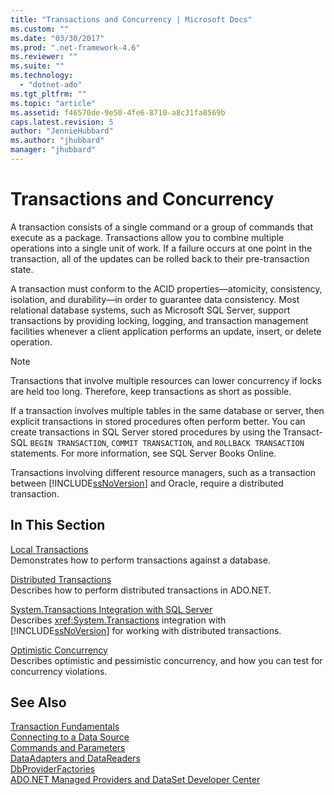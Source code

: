 ```yaml
---
title: "Transactions and Concurrency | Microsoft Docs"
ms.custom: ""
ms.date: "03/30/2017"
ms.prod: ".net-framework-4.6"
ms.reviewer: ""
ms.suite: ""
ms.technology: 
  - "dotnet-ado"
ms.tgt_pltfrm: ""
ms.topic: "article"
ms.assetid: f46570de-9e50-4fe6-8710-a8c31fa8569b
caps.latest.revision: 5
author: "JennieHubbard"
ms.author: "jhubbard"
manager: "jhubbard"
---
```

# Transactions and Concurrency
A transaction consists of a single command or a group of commands that execute as a package. Transactions allow you to combine multiple operations into a single unit of work. If a failure occurs at one point in the transaction, all of the updates can be rolled back to their pre-transaction state.  
  
 A transaction must conform to the ACID properties—atomicity, consistency, isolation, and durability—in order to guarantee data consistency. Most relational database systems, such as Microsoft SQL Server, support transactions by providing locking, logging, and transaction management facilities whenever a client application performs an update, insert, or delete operation.  
  
> [!NOTE]
>  Transactions that involve multiple resources can lower concurrency if locks are held too long. Therefore, keep transactions as short as possible.  
  
 If a transaction involves multiple tables in the same database or server, then explicit transactions in stored procedures often perform better. You can create transactions in SQL Server stored procedures by using the Transact-SQL `BEGIN TRANSACTION`, `COMMIT TRANSACTION`, and `ROLLBACK TRANSACTION` statements. For more information, see SQL Server Books Online.  
  
 Transactions involving different resource managers, such as a transaction between [!INCLUDE[ssNoVersion](../../../../includes/ssnoversion-md.md)] and Oracle, require a distributed transaction.  
  
## In This Section  
 [Local Transactions](../../../../docs/framework/data/adonet/local-transactions.md)  
 Demonstrates how to perform transactions against a database.  
  
 [Distributed Transactions](../../../../docs/framework/data/adonet/distributed-transactions.md)  
 Describes how to perform distributed transactions in ADO.NET.  
  
 [System.Transactions Integration with SQL Server](../../../../docs/framework/data/adonet/system-transactions-integration-with-sql-server.md)  
 Describes <xref:System.Transactions> integration with [!INCLUDE[ssNoVersion](../../../../includes/ssnoversion-md.md)] for working with distributed transactions.  
  
 [Optimistic Concurrency](../../../../docs/framework/data/adonet/optimistic-concurrency.md)  
 Describes optimistic and pessimistic concurrency, and how you can test for concurrency violations.  
  
## See Also  
 [Transaction Fundamentals](http://msdn.microsoft.com/en-us/2a476b63-b94f-443f-992d-53943fdf4e5d)   
 [Connecting to a Data Source](../../../../docs/framework/data/adonet/connecting-to-a-data-source-in-ado-net.md)   
 [Commands and Parameters](../../../../docs/framework/data/adonet/commands-and-parameters.md)   
 [DataAdapters and DataReaders](../../../../docs/framework/data/adonet/dataadapters-and-datareaders.md)   
 [DbProviderFactories](../../../../docs/framework/data/adonet/dbproviderfactories.md)   
 [ADO.NET Managed Providers and DataSet Developer Center](http://go.microsoft.com/fwlink/?LinkId=217917)
